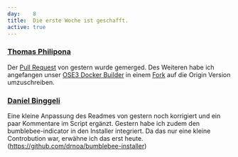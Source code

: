 ```yaml
---
day: 	8
title:	Die erste Woche ist geschafft.
active: true
---
```



### [Thomas Philipona](https://github.com/phil-pona)
Der [Pull Request](https://github.com/openshift/sti-wildfly/pull/65) von gestern wurde gemerged. Des Weiteren habe ich angefangen unser [OSE3 Docker Builder](https://github.com/puzzle/puzzle-ose3-docker-builder) in einem [Fork](https://github.com/phil-pona/puzzle-ose3-docker-builder) auf die Origin Version umzuschreiben.



### [Daniel Binggeli](https://github.com/drnoa)
Eine kleine Anpassung des Readmes von gestern noch korrigiert und ein paar Kommentare im Script ergänzt. Gestern habe ich zudem den bumblebee-indicator in den Installer integriert. Da das nur eine kleine Controbution war, erwähne ich das erst heute. (https://github.com/drnoa/bumblebee-installer)
